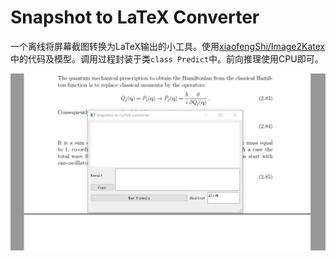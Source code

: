 # Snapshot to LaTeX Converter

一个离线将屏幕截图转换为LaTeX输出的小工具。使用[xiaofengShi/Image2Katex](https://github.com/xiaofengShi/Image2Katex)中的代码及模型。调用过程封装于类`class Predict`中。前向推理使用CPU即可。

![demo](demo.gif)


